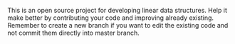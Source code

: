 This is an open source project for developing linear data structures. 
Help it make better by contributing your code and improving already existing.
Remember to create a new branch if you want to edit the existing code and not commit them directly into master branch.
